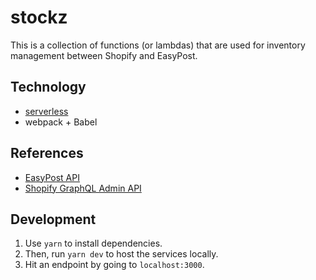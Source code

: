 # stockz

This is a collection of functions (or lambdas) that are used for inventory management between Shopify and EasyPost.

## Technology

- [serverless](https://serverless.com/cli/)
- webpack + Babel

## References

- [EasyPost API](https://gist.github.com/att14/ff68a0f2684c711444864dcb1ebf6030)
- [Shopify GraphQL Admin API](https://help.shopify.com/en/api/graphql-admin-api)

## Development

1. Use `yarn` to install dependencies.
2. Then, run `yarn dev` to host the services locally.
3. Hit an endpoint by going to `localhost:3000`.
